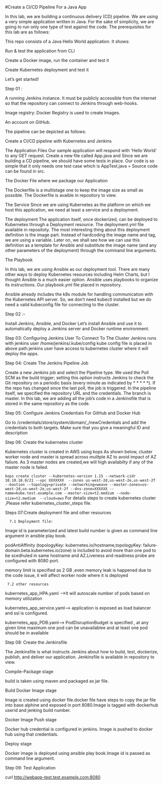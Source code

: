 #Create a CI/CD Pipeline For a Java App

In this lab, we are building a continuous delivery (CD) pipeline. We are using a very simple application written in Java. For the sake of simplicity, we are going to run only one type of test against the code. The prerequisites for this lab are as follows:

This repo consists of a Java Hello World application. It shows:

Run & test the application from CLI

Create a Docker image, run the container and test it

Create Kubernetes deployment and test it

Let’s get started!

Step 01 : 

A running Jenkins instance. It must be publicly accessible from the internet so that the repository can connect to Jenkins through web-hooks.

Image registry: Docker Registry is used to create Images.

An account on GitHub. 

The pipeline can be depicted as follows:

Create a CI/CD pipeline with Kubernetes and Jenkins

The Application Files
Our sample application will respond with ‘Hello World’ to any GET request. Create a new file called App.java and Since we are building a CD pipeline, we should have some tests in place. Our code is so simple that it only needs one test case which is AppTest.java = Source code can be found in src.

The Docker File where we package our Application

The Dockerfile is a multistage one to keep the image size as small as possible. The Dockerfile is avaible in repository to view.

The Service
Since we are using Kubernetes as the platform on which we host this application, we need at least a service and a deployment.

The deployment
The application itself, once dockerized, can be deployed to Kubernetes through a Deployment resource. The deployment.yml file available in repositoty. The most interesting thing about this deployment definition is the image part. Instead of hardcoding the image name and tag, we are using a variable. Later on, we shall see how we can use this definition as a template for Ansible and substitute the image name (and any other parameters of the deployment) through the command line arguments. 

The Playbook

In this lab, we are using Ansible as our deployment tool. There are many other ways to deploy Kubernetes resources including Helm Charts, but I thought Ansible is a much easier option. Ansible uses playbooks to organize its instructions. Our playbook.yml file placed in repository.

Ansible already includes the k8s module for handling communication with the Kubernetes API server. So, we don’t need kubectl installed but we do need a valid kubeconfig file for connecting to the cluster.


Step 02 :-

Install Jenkins, Ansible, and Docker
Let’s install Ansible and use it to automatically deploy a Jenkins server and Docker runtime environment.

Step 03: Configuring Jenkins User To Connect To The Cluster
Jenkins runs with jenkins user /home/jenkins/.kube/config kube config file is placed in above path.jenkins user have access to kubernetes cluster where it will deploy the apps.

Step 04: Create The Jenkins Pipeline Job

Create a new Jenkins job and select the Pipeline type. We used the Poll SCM as the build trigger; setting this option instructs Jenkins to check the Git repository on a periodic basis (every minute as indicated by * * * * *). If the repo has changed since the last poll, the job is triggered.
In the pipeline itself, we specified the repository URL and the credentials. The branch is master.
In this lab, we are adding all the job’s code in a Jenkinsfile that is stored in the same repository as the code.

Step 05: Configure Jenkins Credentials For GitHub and Docker Hub

Go to /credentials/store/system/domain/_/newCredentials and add the credentials to both targets. Make sure that you give a meaningful ID and description

Step 06: Create the kubernetes cluster

Kubernetes cluster is created in AWS using kops 
As shown below, cluster worker node  and master is spread across mulitple AZ to avoid impact of AZ failure.
As 3 master nodes are created,we will high availabilty if any of the master node is failed.

```kops create cluster --kubernetes-version 1.15 --network-cidr 10.10.18.0/21 --vpc XXXXXXX  --zones us-west-2d,us-west-2e,us-west-2f --bastion --topology=private --networking=weave --master-zones=us-west-2d,us-west-2e,us-west-2f --dns-zone=XXXXXX --name=kube.test.example.com --master-size=t2.medium --node-size=t2.medium  --cloud=aws```
For details steps to create kubernetes cluster ,Please refer kubernetes_cluster_steps file.

Steps 07:Create deployment  file and other resources

      7.1 Deployment file:
      
Image id is parameterized and latest build number is given as command line argument in ansible play book.

podAntiAffinity (topologyKey: kubernetes.io/hostname,topologyKey: failure-domain.beta.kubernetes.io/zone) is included to avoid  more than one pod  to be scedhuled in same hostname and AZ.Liveness and readiness probe are configured with 8080 port. 

memory limit is specified as 2 GB ,even memory leak is happened due to the code issue, it will affect worker node where it is deployed 

     7.2 other resources
     
kubernetes_app_HPA.yaml -->It will autoscale number of pods based on memory utilization

kubernetes_app_service.yaml--> application is exposed as load balancer and ssl is configured.

kubernetes_app_PDB.yaml--> PodDisruptionBudget is specified , at any given time maximum one pod can be unavailablee  and at least one pod should be in available

Step 08: Create the Jenkinsfile

The Jenkinsfile is what instructs Jenkins about how to build, test, dockerize, publish, and deliver our application. Jenkinsfile is available in repository to view.
 
Compile-Package stage
 
 build is taken using maven and packaged as jar file.
 
 Build Docker Image stage
 
 Image is created using docker file.docker file have steps to copy the jar file into base alphine and      exposed in  port 8080.Image   is tagged with dockerhub userid and jenking build number.
 
 Docker Image Push stage
 
 Docker hub credential is configured in jenkins. Image is pushed to docker hub using that credentials.
 
 Deploy stage
 
 Docker image is deployed using ansible play book.Image id is passed as command line argument.
 
Step 09: Test Application

curl http://webapp-test.test.example.com:8080
 
